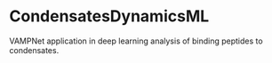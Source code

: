 # CondensatesDynamicsML
VAMPNet application in deep learning analysis of binding peptides to condensates.
